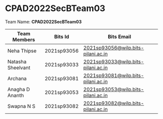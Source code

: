 # CPAD2022SecBTeam03

Team Name: **CPAD2022SecBTeam03**

|Team Members   | Bits Id   | Bits Email   |
|---|---|---|
| Neha Thipse   | 2021sp93056  | 2021sp93056@wilp.bits-pilani.ac.in  |
| Natasha Sheelvant  | 2021sp93033  | 2021sp93033@wilp.bits-pilani.ac.in  |
| Archana | 2021sp93081   | 2021sp93081@wilp.bits-pilani.ac.in   |
| Anagha D Ananth   | 2021sp93053  | 2021sp93053@wilp.bits-pilani.ac.in  |
| Swapna N S  | 2021sp93082 | 2021sp93082@wilp.bits-pilani.ac.in  |

